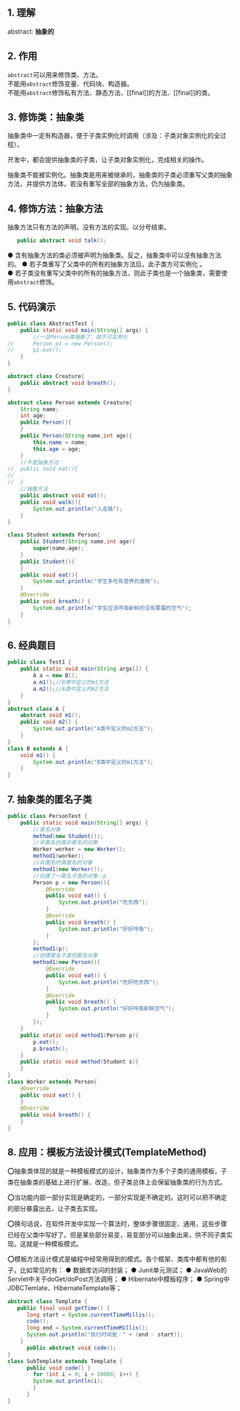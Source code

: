 ## 1. 理解

abstract: **抽象的**

## 2. 作用

`abstract`可以用来修饰类、方法。  
不能用`abstract`修饰变量、代码块、构造器。  
不能用`abstract`修饰私有方法、静态方法、[[final]]的方法、[[final]]的类。

## 3. 修饰类：抽象类

抽象类中一定有构造器，便于子类实例化时调用（涉及：子类对象实例化的全过程）。

开发中，都会提供抽象类的子类，让子类对象实例化，完成相关的操作。

抽象类不能被实例化。抽象类是用来被继承的，抽象类的子类必须重写父类的抽象方法，并提供方法体。若没有重写全部的抽象方法，仍为抽象类。

## 4. 修饰方法：抽象方法

抽象方法只有方法的声明，没有方法的实现。以分号结束。
```java
   public abstract void talk(); 
```
● 含有抽象方法的类必须被声明为抽象类。反之，抽象类中可以没有抽象方法的。
● 若子类重写了父类中的所有的抽象方法后，此子类方可实例化 。  
● 若子类没有重写父类中的所有的抽象方法，则此子类也是一个抽象类，需要使用`abstract`修饰。

## 5. 代码演示

```java
public class AbstractTest {
	public static void main(String[] args) {		
		//一旦Person类抽象了，就不可实例化
//		Person p1 = new Person();
//		p1.eat();		
	}
}

abstract class Creature{
	public abstract void breath();
}

abstract class Person extends Creature{
	String name;
	int age;	
	public Person(){		
	}
	public Person(String name,int age){
		this.name = name;
		this.age = age;
	}	
	//不是抽象方法：
//	public void eat(){
//		
//	}
	//抽象方法
	public abstract void eat();	
	public void walk(){
		System.out.println("人走路");
	}		
}

class Student extends Person{	
	public Student(String name,int age){
		super(name,age);
	}
	public Student(){
	}	
	public void eat(){
		System.out.println("学生多吃有营养的食物");
	}
	@Override
	public void breath() {
		System.out.println("学生应该呼吸新鲜的没有雾霾的空气");
	}
}
```

## 6. 经典题目
```java
public class Test1 {
    public static void main(String args[]) {
        A a = new B();
        a.m1();//B类中定义的m1方法
        a.m2();//A类中定义的m2方法
    }
}
abstract class A {
    abstract void m1();
    public void m2() {
        System.out.println("A类中定义的m2方法");
    } 
}
class B extends A {
    void m1() {
        System.out.println("B类中定义的m1方法");
    } 
}
```

## 7. 抽象类的匿名子类
```java
public class PersonTest {	
	public static void main(String[] args) {	
		//匿名对象		
		method(new Student());
		//非匿名的类非匿名的对象
		Worker worker = new Worker();
		method1(worker);
		//非匿名的类匿名的对象
		method1(new Worker());
		//创建了一匿名子类的对象：p
		Person p = new Person(){
			@Override
			public void eat() {
				System.out.println("吃东西");
			}
			@Override
			public void breath() {
				System.out.println("好好呼吸");
			}			
		};		
		method1(p);
		//创建匿名子类的匿名对象
		method1(new Person(){
			@Override
			public void eat() {
				System.out.println("吃好吃东西");
			}
			@Override
			public void breath() {
				System.out.println("好好呼吸新鲜空气");
			}
		});
	}		
	public static void method1(Person p){
		p.eat();
		p.breath();
	}	
	public static void method(Student s){		
	}
}
class Worker extends Person{
	@Override
	public void eat() {
	}
	@Override
	public void breath() {
	}	
}
```

## 8. 应用：模板方法设计模式(TemplateMethod)

⭕抽象类体现的就是一种模板模式的设计，抽象类作为多个子类的通用模板，子类在抽象类的基础上进行扩展、改造，但子类总体上会保留抽象类的行为方式。

⭕当功能内部一部分实现是确定的，一部分实现是不确定的。这时可以把不确定的部分暴露出去，让子类去实现。

⭕换句话说，在软件开发中实现一个算法时，整体步骤很固定、通用，这些步骤已经在父类中写好了。但是某些部分易变，易变部分可以抽象出来，供不同子类实现。这就是一种模板模式。

⭕模板方法设计模式是编程中经常用得到的模式。各个框架、类库中都有他的影子，比如常见的有：
● 数据库访问的封装；
● Junit单元测试；
● JavaWeb的Servlet中关于doGet/doPost方法调用；
● Hibernate中模板程序；
● Spring中JDBCTemlate、HibernateTemplate等；

```java
abstract class Template {
   public final void getTime() {
      long start = System.currentTimeMillis();
      code();
      long end = System.currentTimeMillis();
      System.out.println("执行时间是：" + (end - start));
    }
      public abstract void code();
}
class SubTemplate extends Template {
      public void code() {
        for (int i = 0; i < 10000; i++) {
        System.out.println(i);
        } 
      } 
}
```